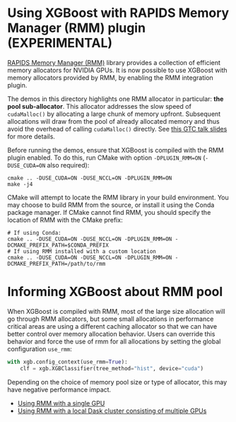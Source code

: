 Using XGBoost with RAPIDS Memory Manager (RMM) plugin (EXPERIMENTAL)
====================================================================
[RAPIDS Memory Manager (RMM)](https://github.com/rapidsai/rmm) library provides a collection of
efficient memory allocators for NVIDIA GPUs. It is now possible to use XGBoost with memory
allocators provided by RMM, by enabling the RMM integration plugin.

The demos in this directory highlights one RMM allocator in particular: **the pool sub-allocator**.
This allocator addresses the slow speed of `cudaMalloc()` by allocating a large chunk of memory
upfront. Subsequent allocations will draw from the pool of already allocated memory and thus avoid
the overhead of calling `cudaMalloc()` directly. See
[this GTC talk slides](https://on-demand.gputechconf.com/gtc/2015/presentation/S5530-Stephen-Jones.pdf)
for more details.

Before running the demos, ensure that XGBoost is compiled with the RMM plugin enabled. To do this,
run CMake with option `-DPLUGIN_RMM=ON` (`-DUSE_CUDA=ON` also required):
```
cmake .. -DUSE_CUDA=ON -DUSE_NCCL=ON -DPLUGIN_RMM=ON
make -j4
```
CMake will attempt to locate the RMM library in your build environment. You may choose to build
RMM from the source, or install it using the Conda package manager. If CMake cannot find RMM, you
should specify the location of RMM with the CMake prefix:
```
# If using Conda:
cmake .. -DUSE_CUDA=ON -DUSE_NCCL=ON -DPLUGIN_RMM=ON -DCMAKE_PREFIX_PATH=$CONDA_PREFIX
# If using RMM installed with a custom location
cmake .. -DUSE_CUDA=ON -DUSE_NCCL=ON -DPLUGIN_RMM=ON -DCMAKE_PREFIX_PATH=/path/to/rmm
```

# Informing XGBoost about RMM pool

When XGBoost is compiled with RMM, most of the large size allocation will go through RMM
allocators, but some small allocations in performance critical areas are using a different
caching allocator so that we can have better control over memory allocation behavior.
Users can override this behavior and force the use of rmm for all allocations by setting
the global configuration ``use_rmm``:

``` python
with xgb.config_context(use_rmm=True):
    clf = xgb.XGBClassifier(tree_method="hist", device="cuda")
```

Depending on the choice of memory pool size or type of allocator, this may have negative
performance impact.

* [Using RMM with a single GPU](./rmm_singlegpu.py)
* [Using RMM with a local Dask cluster consisting of multiple GPUs](./rmm_mgpu_with_dask.py)

